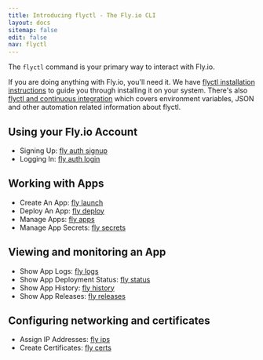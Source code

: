 ```yaml
---
title: Introducing flyctl - The Fly.io CLI
layout: docs
sitemap: false
edit: false
nav: flyctl
---
```


The `flyctl` command is your primary way to interact with Fly.io.

If you are doing anything with Fly.io, you'll need it. We have [flyctl installation instructions](/docs/hands-on/install-flyctl/) to guide you through installing it on your system. There's also [flyctl and continuous integration](/docs/flyctl/integrating/) which covers environment variables, JSON and other automation related information about flyctl.

## Using your Fly.io Account

* Signing Up: [fly auth signup](/docs/flyctl/auth-signup/)
* Logging In: [fly auth login](/docs/flyctl/auth-login/)

## Working with Apps

* Create An App: [fly launch](/docs/flyctl/launch/)
* Deploy An App: [fly deploy](/docs/flyctl/deploy/)
* Manage Apps: [fly apps](/docs/flyctl/apps/)
* Manage App Secrets: [fly secrets](/docs/flyctl/secrets/)

## Viewing and monitoring an App

* Show App Logs: [fly logs](/docs/flyctl/logs/)
* Show App Deployment Status: [fly status](/docs/flyctl/status/)
* Show App History: [fly history](/docs/flyctl/history/)
* Show App Releases: [fly releases](/docs/flyctl/releases/)

## Configuring networking and certificates

* Assign IP Addresses: [fly ips](/docs/flyctl/ips/)
* Create Certificates: [fly certs](/docs/flyctl/certs/)

